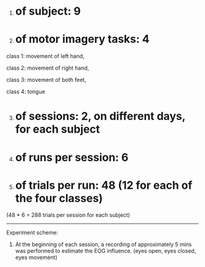 
1. # of subject: 9

2. # of motor imagery tasks: 4

class 1: movement of left hand, 

class 2: movement of right hand, 

class 3: movement of both feet, 

class 4: tongue 

3. # of sessions: 2, on different days, for each subject

4. # of runs per session: 6

5. # of trials per run: 48 (12 for each of the four classes) 

(48 * 6 = 288 trials per session for each subject) 

---

Experiment scheme: 

1. At the beginning of each session, a recording of approximately 5 mins was performed to estimate the EOG influence. (eyes open, eyes closed, eyes movement) 
